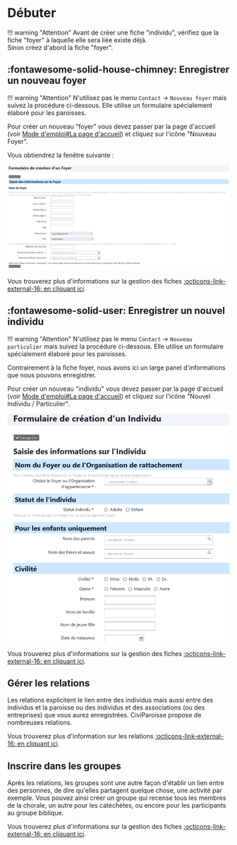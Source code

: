# Débuter

!!! warning "Attention"
    Avant de créer une fiche "individu", vérifiez que la fiche "foyer" à laquelle elle sera liée existe déjà.  
    Sinon créez d'abord la fiche "foyer".

## :fontawesome-solid-house-chimney: Enregistrer un nouveau foyer

!!! warning "Attention"
    N'utilisez pas le menu `Contact` -> `Nouveau foyer` mais suivez la procédure ci-dessous.
    Elle utilise un formulaire spécialement élaboré pour les paroisses.

Pour créer un nouveau "foyer" vous devez passer par la page d'accueil (voir [Mode d'emploi#La page d'accueil](introduction.md#la-page-daccueil)) et cliquez sur l'icône "Nouveau Foyer".

Vous obtiendrez la fenêtre suivante :

![Ecran foyer](img/ecran_formulaire_foyer.png)

Vous trouverez plus d'informations sur la gestion des fiches [:octicons-link-external-16: en cliquant ici](fiches_contact.md).

## :fontawesome-solid-user: Enregistrer un nouvel individu

!!! warning "Attention"
    N'utilisez pas le menu `Contact` -> `Nouveau particulier` mais suivez la procédure ci-dessous.
    Elle utilise un formulaire spécialement élaboré pour les paroisses.

Contrairement à la fiche foyer, nous avons ici un large panel d'informations que nous pouvons enregistrer.

Pour créer un nouveau "individu" vous devez passer par la page d'accueil (voir [Mode d'emploi#La page d'accueil](introduction.md#la-page-daccueil)) et cliquez sur l'icône "Nouvel Individu / Particulier".

![ecran creation individu.png](img/ecran_formulaire_individu.png)

Vous trouverez plus d'informations sur la gestion des fiches [:octicons-link-external-16: en cliquant ici](fiches_contact.md).

## Gérer les relations

Les relations explicitent le lien entre des individus mais aussi entre des individus et la paroisse ou des individus et des associations  (ou des entreprises) que vous aurez enregistrées.
CiviParoisse propose de nombreuses relations. 

Vous trouverez plus d'information sur les relations [:octicons-link-external-16: en cliquant ici](relations.md).

## Inscrire dans les groupes

Après les relations, les groupes sont une autre façon d'établir un lien entre des personnes, de dire qu'elles partagent quelque chose, une activité par exemple.
Vous pouvez ainsi créer un groupe qui recense tous les membres de la chorale, un autre pour les catéchètes, ou encore pour les participants au groupe biblique.

Vous trouverez plus d'informations sur la gestion des fiches [:octicons-link-external-16: en cliquant ici](groupes.md).


